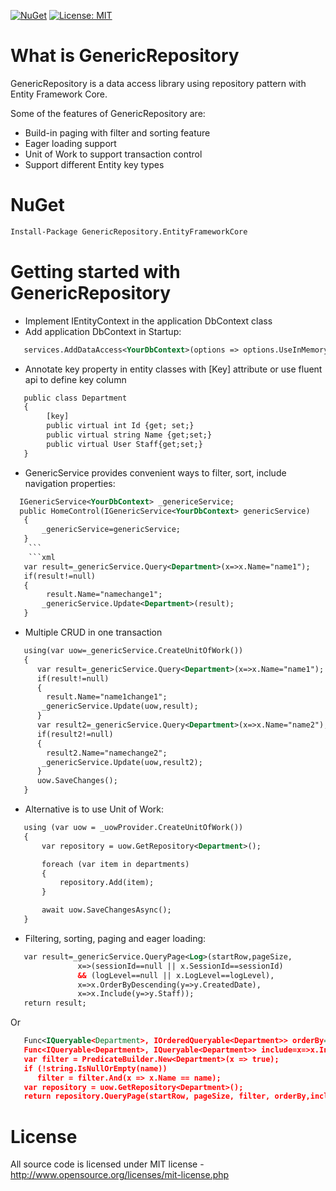 [![NuGet](https://img.shields.io/nuget/v/GenericRepository.EntityFrameworkCore.Mvc.svg)](https://www.nuget.org/packages/GenericRepository.EntityFrameworkCore.Mvc)
[![License: MIT](https://img.shields.io/badge/License-MIT-green.svg)](LICENSE)

# What is GenericRepository

GenericRepository is a data access library using repository pattern with Entity Framework Core.

Some of the features of GenericRepository are:

  * Build-in paging with filter and sorting feature
  * Eager loading support
  * Unit of Work to support transaction control
  * Support different Entity key types

# NuGet
```xml
Install-Package GenericRepository.EntityFrameworkCore
```
# Getting started with GenericRepository

  * Implement IEntityContext in the application DbContext class
  * Add application DbContext in Startup: 
  ```xml
     services.AddDataAccess<YourDbContext>(options => options.UseInMemoryDatabase(Configuration.GetConnectionString("DefaultConnection")));
  ```
  * Annotate key property in entity classes with [Key] attribute or use fluent api to define key column
  ```xml
     public class Department
     {
          [key]
          public virtual int Id {get; set;}
          public virtual string Name {get;set;}
          public virtual User Staff{get;set;}
     }
  ```
  * GenericService provides convenient ways to filter, sort, include navigation properties:
  ```xml
    IGenericService<YourDbContext> _genericeService;
    public HomeControl(IGenericService<YourDbContext> genericService)
     {
         _genericService=genericService;
     }
      ```
      ```xml
     var result=_genericService.Query<Department>(x=>x.Name="name1");
     if(result!=null)
     {
          result.Name="namechange1";
         _genericService.Update<Department>(result);
     }
  ``` 
   * Multiple CRUD in one transaction
  ```xml
     using(var uow=_genericService.CreateUnitOfWork())
     {
        var result=_genericService.Query<Department>(x=>x.Name="name1");
        if(result!=null)
        {
          result.Name="name1change1";
         _genericService.Update(uow,result);
        }
        var result2=_genericService.Query<Department>(x=>x.Name="name2");
        if(result2!=null)
        {
          result2.Name="namechange2";
         _genericService.Update(uow,result2);
        }
        uow.SaveChanges();
     }
  ```
   * Alternative is to use Unit of Work:
  ```xml
     using (var uow = _uowProvider.CreateUnitOfWork())
     {
         var repository = uow.GetRepository<Department>();

         foreach (var item in departments)
         {
             repository.Add(item);
         }

         await uow.SaveChangesAsync();
     }
  ```
   * Filtering, sorting, paging and eager loading:
  ```xml
     var result=_genericService.QueryPage<Log>(startRow,pageSize,
                 x=>(sessionId==null || x.SessionId==sessionId) 
                 && (logLevel==null || x.LogLevel==logLevel),
                 x=>x.OrderByDescending(y=>y.CreatedDate),
                 x=>x.Include(y=>y.Staff));
     return result;
  ```
  Or
  ```xml
     Func<IQueryable<Department>, IOrderedQueryable<Department>> orderBy=x=>x.OrderBy(y=>y.Name);
     Func<IQueryable<Department>, IQueryable<Department>> include=x=>x.Include(y=>y.Staff);
     var filter = PredicateBuilder.New<Department>(x => true);           
     if (!string.IsNullOrEmpty(name))               
        filter = filter.And(x => x.Name == name);
     var repository = uow.GetRepository<Department>();
     return repository.QueryPage(startRow, pageSize, filter, orderBy,include);           
  ```
# License
All source code is licensed under MIT license - http://www.opensource.org/licenses/mit-license.php
